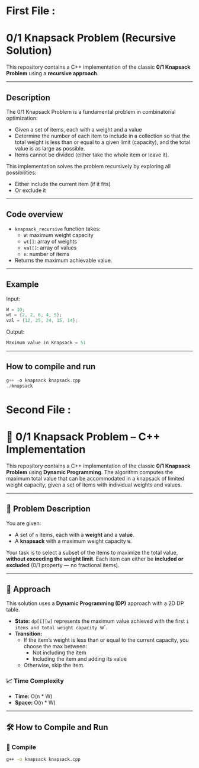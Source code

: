 # First File : 
  # 0/1 Knapsack Problem (Recursive Solution)

  This repository contains a C++ implementation of the classic **0/1 Knapsack Problem** using a **recursive approach**.
  
  ---
  
  ## Description

  The 0/1 Knapsack Problem is a fundamental problem in combinatorial optimization:
  
  - Given a set of items, each with a weight and a value
  - Determine the number of each item to include in a collection so that the total weight is less than or equal to a given limit (capacity), and the total value is as large as possible.
  - Items cannot be divided (either take the whole item or leave it).
  
  This implementation solves the problem recursively by exploring all possibilities:
  
  - Either include the current item (if it fits)
  - Or exclude it
  
  ---
  
  ## Code overview
  
  - `knapsack_recursive` function takes:
    - `W`: maximum weight capacity
    - `wt[]`: array of weights
    - `val[]`: array of values
    - `n`: number of items
  - Returns the maximum achievable value.
  
  ---

  ## Example
  
  Input:
  ```cpp
  W = 10;
  wt = {2, 2, 6, 4, 5};
  val = {12, 25, 24, 15, 14};
  ```
  Output:
  ```cpp
  Maximum value in Knapsack = 51
  ```
  ---
  ## How to compile and run
  ```cpp
  g++ -o knapsack knapsack.cpp
  ./knapsack
```
# Second File :
  # 🎒 0/1 Knapsack Problem – C++ Implementation

This repository contains a C++ implementation of the classic **0/1 Knapsack Problem** using **Dynamic Programming**. The algorithm computes the maximum total value that can be accommodated in a knapsack of limited weight capacity, given a set of items with individual weights and values.

---

## 📌 Problem Description

You are given:
- A set of `n` items, each with a **weight** and a **value**.
- A **knapsack** with a maximum weight capacity `W`.

Your task is to select a subset of the items to maximize the total value, **without exceeding the weight limit**. Each item can either be **included or excluded** (0/1 property — no fractional items).

---

## 🧠 Approach

This solution uses a **Dynamic Programming (DP)** approach with a 2D DP table.

- **State:** `dp[i][w]` represents the maximum value achieved with the first `i items and total weight capacity `w`.
- **Transition:**
  - If the item’s weight is less than or equal to the current capacity, you choose the max between:
    - Not including the item
    - Including the item and adding its value
  - Otherwise, skip the item.

### 📈 Time Complexity

- **Time:** O(n * W)
- **Space:** O(n * W)

---

## 🛠️ How to Compile and Run

### 🔧 Compile

```bash
g++ -o knapsack knapsack.cpp

